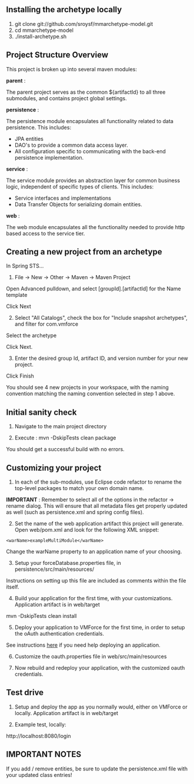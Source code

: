 ## Installing the archetype locally

1. git clone git://github.com/sroysf/mmarchetype-model.git
2. cd mmarchetype-model
3. ./install-archetype.sh


## Project Structure Overview

This project is broken up into several maven modules:

**parent** :
	
The parent project serves as the common ${artifactId} to all three submodules, and contains project global settings.
	
**persistence** :
	
The persistence module encapsulates all functionality related to data persistence. This includes:

* JPA entities
* DAO's to provide a common data access layer.
* All configuration specific to communicating with the back-end persistence implementation.
		
**service** :

The service module provides an abstraction layer for common business logic, independent of specific types of clients.
This includes:
* Service interfaces and implementations
* Data Transfer Objects for serializing domain entities. 
	
**web** :

The web module encapsulates all the functionality needed to provide http based access to the service tier.


## Creating a new project from an archetype

In Spring STS...

1) File -> New -> Other -> Maven -> Maven Project

Open Advanced pulldown, and select [groupId].[artifactId] for the Name template

Click Next

2) Select "All Catalogs", check the box for "Include snapshot archetypes", and filter for com.vmforce

Select the archetype

Click Next.

3) Enter the desired group Id, artifact ID, and version number for your new project.

Click Finish

You should see 4 new projects in your workspace, with the naming convention matching the naming convention selected in step 1 above.


## Initial sanity check

1) Navigate to the main project directory

2) Execute : mvn -DskipTests clean package

You should get a successful build with no errors.

## Customizing your project

1) In each of the sub-modules, use Eclipse code refactor to rename the top-level packages to match your own domain name.

**IMPORTANT** : Remember to select all of the options in the refactor -> rename dialog. 
This will ensure that all metadata files get properly updated as well (such as persistence.xml and spring config files).
	

2) Set the name of the web application artifact this project will generate. Open web/pom.xml and look for the following XML snippet:

`<warName>exampleMultiModule</warName>`

Change the warName property to an application name of your choosing.

3) Setup your forceDatabase.properties file, in persistence/src/main/resources/

Instructions on setting up this file are included as comments within the file itself.

4) Build your application for the first time, with your customizations. Application artifact is in web/target

mvn -DskipTests clean install

5) Deploy your application to VMForce for the first time, in order to setup the oAuth authentication credentials.

See instructions [here](https://github.com/forcedotcom/vmforce/wiki) if you need help deploying an application.

6) Customize the oauth.properties file in web/src/main/resources

7) Now rebuild and redeploy your application, with the customized oauth credentials.


## Test drive

1) Setup and deploy the app as you normally would, either on VMForce or locally. Application artifact is in web/target

2) Example test, locally:

http://localhost:8080/login

## IMPORTANT NOTES

If you add / remove entities, be sure to update the persistence.xml file with your updated class entries!
